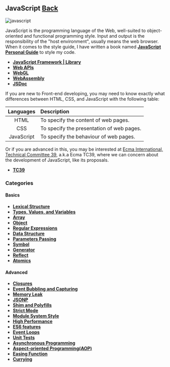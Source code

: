 ## JavaScript [Back](./../ProgrammingMenu.md)

![javascript](https://badges.aleen42.com/src/javascript.svg)

JavaScript is the programming language of the Web, well-suited to object-oriented and functional programming style. Input and output is the responsibility of the "host environment", usually means the web browser. When it comes to the style guide, I have written a book named [**JavaScript Personal Guide**](https://aleen42.github.io/javascript/) to style my code.

* [**JavaScript Framework | Library**](./Framework/Framework.md)
* [**Web APIs**](./web_api/web_api.md)
* [**WebGL**](./webgl/webgl.md)
* [**WebAssembly**](./wasm/wasm.md)
* [**JSDoc**](./jsdoc/jsdoc.md)

If you are new to Front-end developing, you may need to know exactly what differences between HTML, CSS, and JavaScript with the following table:

| Languages  |                Description                |
|:----------:|:------------------------------------------|
|    HTML    | To specify the content of web pages.      |
|    CSS     | To specify the presentation of web pages. |
| JavaScript | To specify the behaviour of web pages.    |

Or if you are advanced in this, you may be interested at [Ecma International, Technical Committee 39](https://github.com/tc39), a.k.a Ecma TC39, where we can concern about the development of JavaScript, like its proposals.

* [**TC39**](./tc39/tc39.md)

### Categories

#### Basics

* [**Lexical Structure**](./Lexical/Lexical.md)
* [**Types, Values, and Variables**](./Type/Type.md)
* [**Array**](./array/array.md)
* [**Object**](./object/object.md)
* [**Regular Expressions**](./regular/regular.md)
* [**Data Structure**](./data_structure/data_structure.md)
* [**Parameters Passing**](./parameter/parameter.md)
* [**Symbol**](../TypeScript/symbol/symbol.md)
* [**Generator**](./generator/generator.md)
* [**Reflect**](./reflect/reflect.md)
* [**Atomics**](./atomics/atomics.md)

#### Advanced

* [**Closures**](./closure/closure.md)
* [**Event Bubbling and Capturing**](./bubble_and_capture/bubble_and_capture.md)
* [**Memory Leak**](./memory_leak/memory_leak.md)
* [**JSONP**](./jsonp/jsonp.md)
* [**Shim and Polyfills**](./shim_and_polyfills/shim_and_polyfills.md)
* [**Strict Mode**](./strict_mode/strict_mode.md)
* [**Module System Style**](./module_system_style/module_system_style.md)
* [**High Performance**](./high_performance/high_performance.md)
* [**ES6 features**](./es6/es6.md)
* [**Event Loops**](./events_loop/events_loop.md)
* [**Unit Tests**](./unit_tests/unit_tests.md)
* [**Asynchronous Programming**](./async_programming/async_programming.md)
* [**Aspect-oriented Programming(AOP)**](./aspect_oriented_programming/aspect_oriented_programming.md)
* [**Easing Function**](./easing/easing.md)
* [**Currying**](./currying/currying.md)
